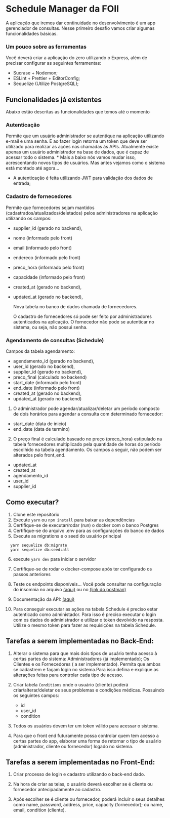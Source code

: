 # Schedule Manager da FOII

A aplicação que iremos dar continuidade no desenvolvimento é um app gerenciador de consultas.
Nesse primeiro desafio vamos criar algumas funcionalidades básicas.

### Um pouco sobre as ferramentas

Você deverá criar a aplicação do zero utilizando o Express, além de precisar configurar as seguintes ferramentas:

- Sucrase + Nodemon;
- ESLint + Prettier + EditorConfig;
- Sequelize (Utilize PostgreSQL);

## Funcionalidades já existentes

Abaixo estão descritas as funcionalidades que temos até o momento

### Autenticação

Permite que um usuário administrador se autentique na aplicação utilizando e-mail e uma senha. E ao fazer login retorna um token que deve ser utilizado para realizar as ações nas chamadas às APIs.
Atualmente existe apenas um usuário administrador na base de dados, que é capaz de acessar todo o sistema. * Mais a baixo nós vamos mudar isso, acrescentando novos tipos de usuários. Mas antes vejamos como o sistema está montado até agora...

- A autenticação é feita utilizando JWT para validação dos dados de entrada;

### Cadastro de fornecedores

Permite que fornecedores sejam mantidos (cadastrados/atualizados/deletados) pelos administradores na aplicação utilizando os campos:

- supplier_id (gerado no backend),
- nome (informado pelo front)
- email (informado pelo front)
- endereco (informado pelo front)
- preco_hora (informado pelo front)
- capacidade (informado pelo front)
- created_at (gerado no backend),
- updated_at (gerado no backend),

  Nova tabela no banco de dados chamada de fornecedores.

  O cadastro de fornecedores só pode ser feito por administradores autenticados na aplicação.
  O fornecedor não pode se autenticar no sistema, ou seja, não possui senha.

### Agendamento de consultas (Schedule)

Campos da tabela agendamento:

- agendamento_id (gerado no backend),
- user_id (gerado no backend),
- supplier_id (gerado no backend),
- preco_final (calculado no backend)
- start_date (informado pelo front)
- end_date (informado pelo front)
- created_at (gerado no backend),
- updated_at (gerado no backend)

1. O administrador pode agendar/atualizar/deletar um período composto de dois horários para agendar a consulta com determinado fornecedor:

- start_date (data de inicio)
- end_date (data de termino)

2. O preço final é calculado baseado no preço (preco_hora) estipulado na tabela fornecedores multiplicado pela quantidade de horas do período escolhido na tabela agendamento. Os campos a seguir, não podem ser alterados pelo front_end.

- updated_at
- created_at
- agendamento_id
- user_id
- supplier_id

## Como executar?

1. Clone este repositório
2. Execute `yarn` ou `npm install` para baixar as dependências
3. Certifique-se de executar/rodar (run) o docker com o banco Postgres
4. Certifique-se do arquivo .env para as configurações do banco de dados
5. Execute as migrations e o seed do usuário principal

```
  yarn sequelize db:migrate
  yarn sequelize db:seed:all
```

6. execute `yarn dev` para iniciar o servidor
7. Certifique-se de rodar o docker-compose após ter configurado os passos anteriores
8. Teste os endpoints disponíveis... Você pode consultar na configuração do insomnia no arquivo
   [(aqui)](./Insomnia_configuration.json) ou no [(link do postman)](https://documenter.getpostman.com/view/9571652/SW7c27Vj)

9. Documentação da API: [(aqui)](https://documenter.getpostman.com/view/9571652/SW7c27Vj?version=latest)

10. Para conseguir executar as ações na tabela Schedule é preciso estar autenticado como administador. Para isso é preciso executar o login com os dados do administrador e utilizar o token devolvido na resposta. Utilize o mesmo token para fazer as requisições na tabela Schedule.

## Tarefas a serem implementadas no Back-End:


1. Alterar o sistema para que mais dois tipos de usuário tenha acesso à certas partes do sistema: Administradores (já implementado); Os Clientes e os Fornecedores ( a ser implementado). Permita que ambos se cadastrem e façam login no sistema.Para isso defina e explique as alterações feitas para controlar cada tipo de acesso.

1. Criar tabela ``Conditions`` onde o usuário (cliente) poderá criar/alterar/deletar os seus problemas e condições médicas. Possuindo os seguintes campos:
   - id
   - user_id
   - condition

2. Todos os usuários devem ter um token válido para acessar o sistema.

3. Para que o front end futuramente possa controlar quem tem acesso a certas partes do app, elaborar uma forma de retornar o tipo de usuário (administrador, cliente ou fornecedor) logado no sistema.


## Tarefas a serem implementadas no Front-End:

1. Criar processo de login e cadastro utilizando o back-end dado.

2. Na hora de criar as telas, o usuário deverá escolher se é cliente ou fornecedor antecipadamente ao cadastro.

3. Após escolher se é cliente ou fornecedor, poderá incluir o seus detalhes como name, password, address, price, capacity (fornecedor); ou name, email, condition (cliente).
